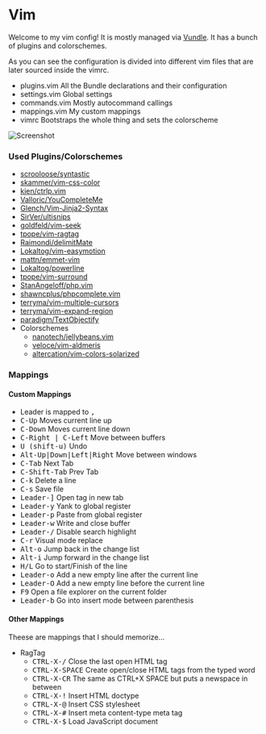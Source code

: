 Vim
====

Welcome to my vim config! It is mostly managed via [Vundle](https://github.com/gmarik/vundle/).
It has a bunch of plugins and colorschemes.

As you can see the configuration is divided into different vim files that are later sourced inside the vimrc.

* plugins.vim     All the Bundle declarations and their configuration
* settings.vim    Global settings
* commands.vim    Mostly autocommand callings
* mappings.vim    My custom mappings
* vimrc           Bootstraps the whole thing and sets the colorscheme

![Screenshot](http://i.imgur.com/om9ayHi.png)

### Used Plugins/Colorschemes

* [scrooloose/syntastic](https://github.com/scrooloose/syntastic)
* [skammer/vim-css-color](https://github.com/skammer/vim-css-color)
* [kien/ctrlp.vim](https://github.com/kien/ctrlp.vim)
* [Valloric/YouCompleteMe](https://github.com/)
* [Glench/Vim-Jinja2-Syntax](https://github.com/Glench/Vim-Jinja2-Syntax)
* [SirVer/ultisnips](https://github.com/SirVer/ultisnips)
* [goldfeld/vim-seek](https://github.com/goldfeld/vim-seek)
* [tpope/vim-ragtag](https://github.com/tpope/vim-ragtag)
* [Raimondi/delimitMate](https://github.com/Raimondi/delimitMate)
* [Lokaltog/vim-easymotion](https://github.com/Lokaltog/vim-easymotion)
* [mattn/emmet-vim](https://github.com/mattn/emmet-vim)
* [Lokaltog/powerline](https://github.com/Lokaltog/powerline)
* [tpope/vim-surround](https://github.com/tpope/vim-surround)
* [StanAngeloff/php.vim](https://github.com/StanAngeloff/php.vim)
* [shawncplus/phpcomplete.vim](https://github.com/shawncplus/phpcomplete.vim)
* [terryma/vim-multiple-cursors](https://github.com/terryma/vim-multiple-cursors)
* [terryma/vim-expand-region](https://github.com/terryma/vim-expand-region)
* [paradigm/TextObjectify](https://github.com/paradigm/TextObjectify)
* Colorschemes
    - [nanotech/jellybeans.vim](https://github.com/nanotech/jellybeans.vim)
    - [veloce/vim-aldmeris](https://github.com/veloce/vim-aldmeris)
    - [altercation/vim-colors-solarized](https://github.com/altercation/vim-colors-solarized)


### Mappings

#### Custom Mappings

* Leader is mapped to <kbd>,</kbd>
* <kbd>C-Up</kbd> Moves current line up
* <kbd>C-Down</kbd> Moves current line down
* <kbd>C-Right | C-Left</kbd> Move between buffers
* <kbd>U (shift-u)</kbd> Undo
* <kbd>Alt-Up|Down|Left|Right</kbd> Move between windows
* <kbd>C-Tab</kbd> Next Tab
* <kbd>C-Shift-Tab</kbd> Prev Tab
* <kbd>C-k</kbd> Delete a line
* <kbd>C-s</kbd> Save file
* <kbd>Leader-]</kbd> Open tag in new tab
* <kbd>Leader-y</kbd> Yank to global register
* <kbd>Leader-p</kbd> Paste from global register
* <kbd>Leader-w</kbd> Write and close buffer
* <kbd>Leader-/</kbd> Disable search highlight
* <kbd>C-r</kbd> Visual mode replace
* <kbd>Alt-o</kbd> Jump back in the change list
* <kbd>Alt-i</kbd> Jump forward in the change list
* <kbd>H/L</kbd> Go to start/Finish of the line
* <kbd>Leader-o</kbd> Add a new empty line after the current line
* <kbd>Leader-O</kbd> Add a new empty line before the current line
* <kbd>F9</kbd> Open a file explorer on the current folder
* <kbd>Leader-b</kbd> Go into insert mode between parenthesis

#### Other Mappings

Theese are mappings that I should memorize...

* RagTag
    * <kbd>CTRL-X-/</kbd> Close the last open HTML tag
    * <kbd>CTRL-X-SPACE</kbd> Create open/close HTML tags from the typed word
    * <kbd>CTRL-X-CR</kbd> The same as CTRL+X SPACE but puts a newspace in between
    * <kbd>CTRL-X-!</kbd> Insert HTML doctype
    * <kbd>CTRL-X-@</kbd> Insert CSS stylesheet
    * <kbd>CTRL-X-#</kbd> Insert meta content-type meta tag
    * <kbd>CTRL-X-$</kbd> Load JavaScript document
